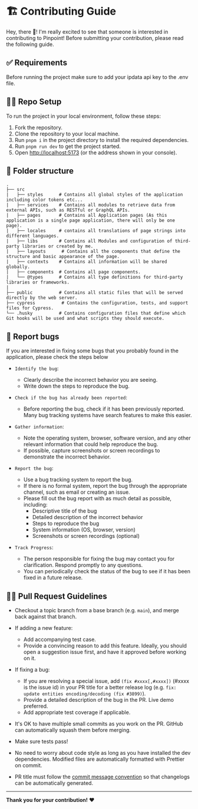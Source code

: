 
# :building_construction: Contributing Guide

Hey, there :wave:! I'm really excited to see that someone is interested in contributing to Pinpoint! Before submitting your contribution, please read the following guide.

## :white_check_mark: Requirements
Before running the project make sure to add your ipdata api key to the .env file.

## :man_technologist: Repo Setup

To run the project in your local environment, follow these steps:

1. Fork the repository.
2. Clone the repository to your local machine.
3. Run `pnpm i` in the project directory to install the required dependencies.
4. Run `pnpm run dev` to get the project started.
5. Open [http://localhost:5173](http://localhost:5173) (or the address shown in your console).

## :file_folder: Folder structure

```
.
├── src
|   ├── styles      # Contains all global styles of the application including color tokens etc...
|   ├── services    # Contains all modules to retrieve data from external APIs, such as RESTful or GraphQL APIs.
|   ├── pages       # Contains all Application pages (As this application is a single page application, there will only be one page).
|   ├── locales     # contains all translations of page strings into different languages.
|   ├── libs        # Contains all Modules and configuration of third-party libraries or created by me.
|   ├── layouts      # Contains all the components that define the structure and basic appearance of the page.
|   ├── contexts    # Contains all information will be shared globally.
|   ├── components  # Contains all page components. 
|   └── @types      # Contains all type definitions for third-party libraries or frameworks.
|
├── public          # Contains all static files that will be served directly by the web server.
├── cypress          # Contains the configuration, tests, and support files for Cypress.
└── .husky          # Contains configuration files that define which Git hooks will be used and what scripts they should execute.
```

## :bug: Report bugs

If you are interested in fixing some bugs that you probably found in the application, please check the steps below

- `Identify the bug`:

     - Clearly describe the incorrect behavior you are seeing.
     - Write down the steps to reproduce the bug.

- `Check if the bug has already been reported`:

     - Before reporting the bug, check if it has been previously reported. Many bug tracking systems have search features to make this easier.

- `Gather information`:

     - Note the operating system, browser, software version, and any other relevant information that could help reproduce the bug.
     - If possible, capture screenshots or screen recordings to demonstrate the incorrect behavior.

- `Report the bug`:

     - Use a bug tracking system to report the bug.
     - If there is no formal system, report the bug through the appropriate channel, such as email or creating an issue.
     - Please fill out the bug report with as much detail as possible, including:
         - Descriptive title of the bug
         - Detailed description of the incorrect behavior
         - Steps to reproduce the bug
         - System information (OS, browser, version)
         - Screenshots or screen recordings (optional)

- `Track Progress`:

     - The person responsible for fixing the bug may contact you for clarification. Respond promptly to any questions.
     - You can periodically check the status of the bug to see if it has been fixed in a future release.

## :construction_worker_man: Pull Request Guidelines

- Checkout a topic branch from a base branch (e.g. `main`), and merge back against that branch.

- If adding a new feature:
	- Add accompanying test case.
	- Provide a convincing reason to add this feature. Ideally, you should open a suggestion issue first, and have it approved before working on it.

- If fixing a bug:

  - If you are resolving a special issue, add `(fix #xxxx[,#xxxx])` (#xxxx is the issue id) in your PR title for a better release log (e.g. `fix: update entities encoding/decoding (fix #3899)`).
  - Provide a detailed description of the bug in the PR. Live demo preferred.
  - Add appropriate test coverage if applicable.

- It's OK to have multiple small commits as you work on the PR. GitHub can automatically squash them before merging.

- Make sure tests pass!

- No need to worry about code style as long as you have installed the dev dependencies. Modified files are automatically formatted with Prettier on commit.

- PR title must follow the [commit message convention](./.github/commit-convention.md) so that changelogs can be automatically generated.

---

**Thank you for your contribution!** :heart:
